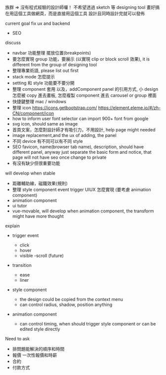 族群 => 沒有程式經驗的設計師囉！
不希望透過 sketch 等 designing tool 畫好搞在用這個工具做網頁，而是直接用這個工具 設計且同時設計完就可以發佈

current goal
fix ux and backend

- SEO

discuss

- navbar 功能整理 擺放位置(breakpoints)
- 要怎麼實現 group 功能，要展示 (以實現 clip or block scroll 效果), it is different from the group of designing tool
- 整理專業術語, please list out first
- stack mode 怎麼提示
- setting 和 style 功能要不要分開
- 整理 component 套用 以及，addComponent panel 的引用方式, 小 design 怎麼被 copy 進去畫板, 怎麼複製 component 進去 carousel or group 裡面
- 快捷鍵整理 mac / windows
- 整理 icon https://icons.getbootstrap.com/ https://element.eleme.io/#/zh-CN/component/icon
- how to inform user font selector can import 900+ font from google
- svg icon, should same as image
- 首頁文案，怎麼對設計師才有吸引力，不用設計, help page might needed
- image replacement,and the ux of adding, the panel
- 不同 device 有不同可以有不同 style
- SEO favicon, name(browser tab name), description, should have different panel, anyway just separate the basic form
  and notice, that page will not have seo once change to private
- 有沒有缺少但很重要功能

will develop when stable

- 距離輔助線，磁鐵效果(規則)
- 整理 style component event trigger UIUX 怎麼實現 (要考慮 animation component)
- animation component
- ui tutor
- vue-movable, will develop when animation component, the transform might have more thought

explain

- trigger event

  - click
  - hover
  - visible
    -scroll (future)

- transition

  - ease
  - liner

- style component

  - the design could be copied from the context menu
  - can control radius, shadow, position anything

- animation component
  - can control timing, when should trigger style component or can be edited style directly

Need to ask

- 排問題能解決的順序和時間
- 報價 一次性報價和時薪
- 合約
- 付款方式

